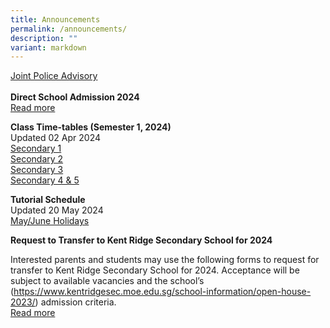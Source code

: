 ```yaml
---
title: Announcements
permalink: /announcements/
description: ""
variant: markdown
---
```

[Joint Police Advisory](/files/Attachment_2___Secondary_JC_Level_Joint_Infographic.pdf)
<br>
<br>
**Direct School Admission 2024**<br>
 [Read more](https://kentridgesec.moe.edu.sg/school-information/direct-school-admission-2024/)
 
**Class Time-tables (Semester 1, 2024)** <br>
Updated 02 Apr 2024 <br>
[Secondary 1](/files/2024_semester_1_timetable_secondary_1_updated.pdf)<br>
[Secondary 2](/files/2024_Semester_1_Timetable_Secondary_2.pdf)<br>
[Secondary 3](/files/2024_Semester_1_Timetable_Secondary_3.pdf)<br>
[Secondary 4 &amp; 5](/files/Sec_4_5_Term_2_Timetable_updated_1_April.pdf)<br>

**Tutorial Schedule** <br>
Updated 20 May 2024 <br>
[May/June Holidays](/files/2024_June_Holiday_Tutorial_Schedule_updated_19_May.pdf)

**Request to Transfer to Kent Ridge Secondary School for 2024**

Interested parents and students may use the following forms to request for transfer to Kent Ridge Secondary School for 2024. 
Acceptance will be subject to available vacancies and the school’s (https://www.kentridgesec.moe.edu.sg/school-information/open-house-2023/) admission criteria. <br> [Read more](https://kentridgesec.moe.edu.sg/school-information/transfer-in/)
